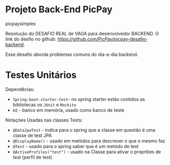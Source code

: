 # Projeto Back-End PicPay
picpaysimples

Resolução do DESAFIO REAL de VAGA para desenvolvedor BACKEND. 
O link do desfio no github: https://github.com/PicPay/picpay-desafio-backend.

Esse desafio aborda problemas comuns do dia-a-dia backend.

# Testes Unitários
Dependêcias: 
 - `Spring-boot-starter-test`- no spring starter estão contidos as bibliotecas os `JUnit` e `Mockito`
 - `H2` - banco em memória, usado como banco de teste 


Notações Usadas nas classes Tests: 
- `@DataJpaTest` - indíca para o spring que a classe em questão é uma classe de test JPA
- `@DisplayName()` - usado em metódos para descrever o que o mesmo faz  
- `@Test` - usado para o spring saber que é um metódo de test
- `@ActiveProfiles("test")` - usado na Classe para ativar o proprities de test (perfil de test)